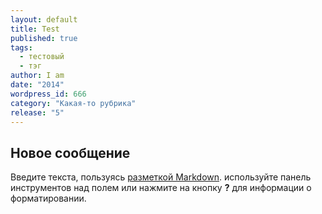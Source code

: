 ```yaml
---
layout: default
title: Test
published: true
tags: 
  - тестовый
  - тэг
author: I am
date: "2014"
wordpress_id: 666
category: "Какая-то рубрика"
release: "5"
---
```


## Новое сообщение

Введите текста, пользуясь [разметкой Markdown](http://daringfireball.net/projects/markdown/). используйте панель инструментов над полем или нажмите на кнопку **?** для информации о форматировании.
